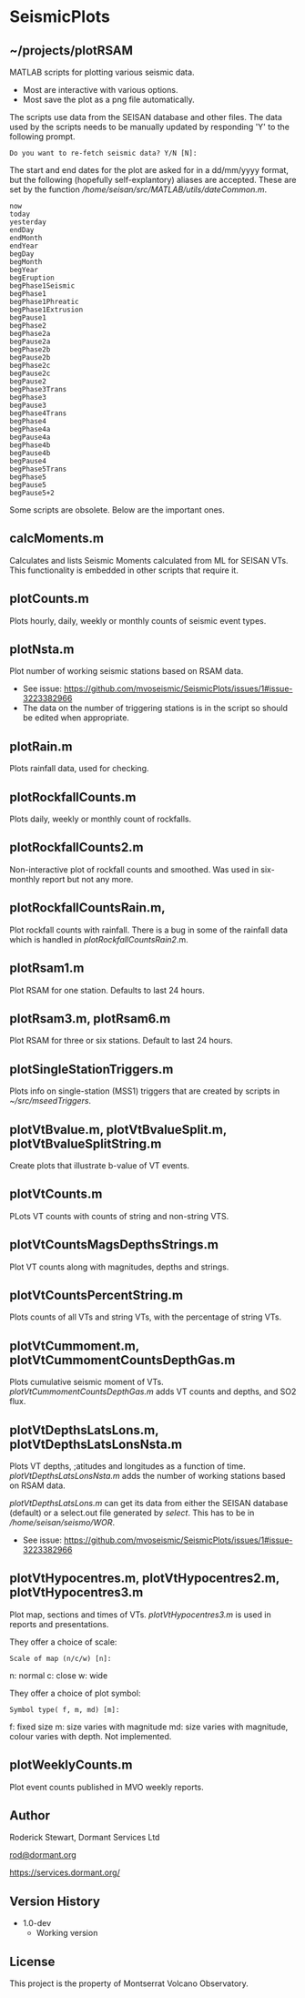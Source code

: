 # SeismicPlots

## ~/projects/plotRSAM

MATLAB scripts for plotting various seismic data. 
* Most are interactive with various options.
* Most save the plot as a png file automatically.

The scripts use data from the SEISAN database and other files. The data used by the scripts needs to be manually updated by responding 'Y' to the following prompt.

```
Do you want to re-fetch seismic data? Y/N [N]: 
```

The start and end dates for the plot are asked for in a dd/mm/yyyy format, but the following (hopefully self-explantory) aliases are accepted. These are set by the function */home/seisan/src/MATLAB/utils/dateCommon.m*.
```
now
today
yesterday
endDay
endMonth
endYear
begDay
begMonth
begYear
begEruption
begPhase1Seismic
begPhase1
begPhase1Phreatic
begPhase1Extrusion
begPause1
begPhase2
begPhase2a
begPause2a
begPhase2b
begPause2b
begPhase2c
begPause2c
begPause2
begPhase3Trans
begPhase3
begPause3
begPhase4Trans
begPhase4
begPhase4a
begPause4a
begPhase4b
begPause4b
begPause4
begPhase5Trans
begPhase5
begPause5
begPause5+2
```

Some scripts are obsolete. Below are the important ones.

## calcMoments.m

Calculates and lists Seismic Moments calculated from ML for SEISAN VTs. This functionality is embedded in other scripts that require it.

## plotCounts.m

Plots hourly, daily, weekly or monthly counts of seismic event types.

## plotNsta.m

Plot number of working seismic stations based on RSAM data.

* See issue: https://github.com/mvoseismic/SeismicPlots/issues/1#issue-3223382966
* The data on the number of triggering stations is in the script so should be edited when appropriate.

## plotRain.m

Plots rainfall data, used for checking.

## plotRockfallCounts.m

Plots daily, weekly or monthly count of rockfalls.

## plotRockfallCounts2.m

Non-interactive plot of rockfall counts and smoothed. Was used in six-monthly report but not any more.

## plotRockfallCountsRain.m, 

Plot rockfall counts with rainfall. There is a bug in some of the rainfall data which is handled in *plotRockfallCountsRain2*.m.

## plotRsam1.m

Plot RSAM for one station. Defaults to last 24 hours.

## plotRsam3.m, plotRsam6.m

Plot RSAM for three or six stations. Default to last 24 hours.

## plotSingleStationTriggers.m

Plots info on single-station (MSS1) triggers that are created by scripts in *~/src/mseedTriggers*.

## plotVtBvalue.m, plotVtBvalueSplit.m, plotVtBvalueSplitString.m

Create plots that illustrate b-value of VT events.

## plotVtCounts.m

PLots VT counts with counts of string and non-string VTS.

## plotVtCountsMagsDepthsStrings.m

Plot VT counts along with magnitudes, depths and strings.

## plotVtCountsPercentString.m

Plots counts of all VTs and string VTs, with the percentage of string VTs.

## plotVtCummoment.m, plotVtCummomentCountsDepthGas.m

Plots cumulative seismic moment of VTs. *plotVtCummomentCountsDepthGas.m* adds VT counts and depths, and SO2 flux.

## plotVtDepthsLatsLons.m, plotVtDepthsLatsLonsNsta.m

Plots VT depths, ;atitudes and longitudes as a function of time. *plotVtDepthsLatsLonsNsta.m* adds the number of working stations based on RSAM data.

*plotVtDepthsLatsLons.m* can get its data from either the SEISAN database (default) or a select.out file generated by *select*. This has to be in */home/seisan/seismo/WOR*.

* See issue: https://github.com/mvoseismic/SeismicPlots/issues/1#issue-3223382966

## plotVtHypocentres.m, plotVtHypocentres2.m, plotVtHypocentres3.m

Plot map, sections and times of VTs. *plotVtHypocentres3.m* is used in reports and presentations.

They offer a choice of scale:

```
Scale of map (n/c/w) [n]:
```
n: normal
c: close
w: wide

They offer a choice of plot symbol:
```
Symbol type( f, m, md) [m]:
```
f: fixed size
m: size varies with magnitude
md: size varies with magnitude, colour varies with depth. Not implemented.


## plotWeeklyCounts.m

Plot event counts published in MVO weekly reports.

## Author

Roderick Stewart, Dormant Services Ltd

rod@dormant.org

https://services.dormant.org/

## Version History

* 1.0-dev
    * Working version

## License

This project is the property of Montserrat Volcano Observatory.
